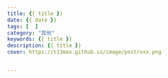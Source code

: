 ```yaml
---
title: {{ title }}
date: {{ date }}
tags: [  ]
category: "其他"
keywords: {{ title }}
description: {{ title }}
cover: https://t13max.github.io/image/post/xxx.png


---
```

